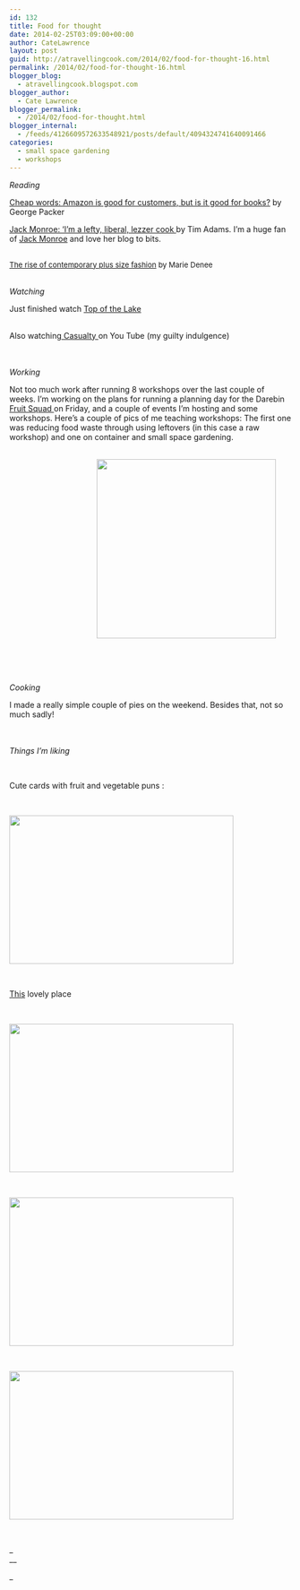 ```yaml
---
id: 132
title: Food for thought
date: 2014-02-25T03:09:00+00:00
author: CateLawrence
layout: post
guid: http://atravellingcook.com/2014/02/food-for-thought-16.html
permalink: /2014/02/food-for-thought-16.html
blogger_blog:
  - atravellingcook.blogspot.com
blogger_author:
  - Cate Lawrence
blogger_permalink:
  - /2014/02/food-for-thought.html
blogger_internal:
  - /feeds/4126609572633548921/posts/default/4094324741640091466
categories:
  - small space gardening
  - workshops
---
```

_Reading_
  
<a href="http://www.newyorker.com/reporting/2014/02/17/140217fa_fact_packer">Cheap words: Amazon is good for customers, but is it good for books?</a> by George Packer



<a href="http://www.theguardian.com/lifeandstyle/2014/feb/16/jack-monroe-cook-girl-called-jack-interview">Jack Monroe: &#8216;I&#8217;m a lefty, liberal, lezzer cook </a>by Tim Adams. <span style="background-color: transparent;">I&#8217;m a huge fan of <a style="background-color: transparent;" href="http://agirlcalledjack.com/">Jack Monroe</a><span style="background-color: transparent;"> and love her blog to bits. <br /> 


  <span style="font-size: small;"><span style="background-color: transparent;"><br /> <a href="http://thecurvyfashionista.com/2014/02/rise-contemporary-plus-size-fashion/">The rise of contemporary plus size fashion</a> by Marie Denee


<br /> _Watching_
  
Just finished watch <a href="http://www.imdb.com/title/tt2103085/">Top of the Lake</a>
  
<br /> Also watching<a href="http://en.wikipedia.org/wiki/Casualty_(TV_series)"> Casualty </a>on You Tube (my guilty indulgence)
  
<br /> <br /> _Working_
  
Not too much work after running 8 workshops over the last couple of weeks. I&#8217;m working on the plans for running a planning day for the Darebin <a href="http://transitiondarebin.org/2012/09/15/fruit-squad/">Fruit Squad </a>on Friday, and a couple of events I&#8217;m hosting and some workshops. Here&#8217;s a couple of pics of me teaching workshops: The first one was reducing food waste through using leftovers (in this case a raw workshop) and one on container and small space gardening.
  
<br />                                     <a style="margin-left: 1em; margin-right: 1em; text-align: center;" href="http://1.bp.blogspot.com/-0uomouoGR_s/UwMF3OZzfBI/AAAAAAAAIEA/ao75WmHSokM/s1600/1888615_10151862393701249_334237426_n.jpg"><img src="http://1.bp.blogspot.com/-0uomouoGR_s/UwMF3OZzfBI/AAAAAAAAIEA/ao75WmHSokM/s1600/1888615_10151862393701249_334237426_n.jpg" alt="" width="320" height="320" border="0" /></a>
  
<br /> 


  <a  href="http://2.bp.blogspot.com/-a0Xw4dg3Y7s/Uwv6YReWgYI/AAAAAAAAIG4/ADoM-3h1MbA/s1600/1656118_10151878431566249_895769345_n.jpg"><img src="http://2.bp.blogspot.com/-a0Xw4dg3Y7s/Uwv6YReWgYI/AAAAAAAAIG4/ADoM-3h1MbA/s1600/1656118_10151878431566249_895769345_n.jpg" alt="" border="0" /></a>


<br /> _Cooking_
  
I made a really simple couple of pies on the weekend. Besides that, not so much sadly!
  
<br /> <br /> _Things I&#8217;m liking_


   


Cute cards with fruit and vegetable puns :
  
<br /> 


  <a  href="http://3.bp.blogspot.com/-YmtmkyQy1HI/UwMF6dAgUQI/AAAAAAAAIEI/ZO0U3grNZO8/s1600/12598224014_609b2d1db7_z.jpg"><img src="http://3.bp.blogspot.com/-YmtmkyQy1HI/UwMF6dAgUQI/AAAAAAAAIEI/ZO0U3grNZO8/s1600/12598224014_609b2d1db7_z.jpg" alt="" width="400" height="265" border="0" /></a>


<i><br /> </i>
  
<a href="http://www.desiretoinspire.net/blog/2014/2/18/the-oyster-catcher.html">This</a> lovely place<i> </i>
  
<i><br /> </i>


  <a  href="http://1.bp.blogspot.com/-5B1crGcIsu4/Uwv7Je--5AI/AAAAAAAAIHE/IJMxNo41UYI/s1600/31573-webxlgoyster+catcher.jpg"><img src="http://1.bp.blogspot.com/-5B1crGcIsu4/Uwv7Je--5AI/AAAAAAAAIHE/IJMxNo41UYI/s1600/31573-webxlgoyster+catcher.jpg" alt="" width="400" height="265" border="0" /></a>


 


  <a  href="http://1.bp.blogspot.com/-Ob-krbNaUuM/Uwv7JV6QsBI/AAAAAAAAIHA/s3TUiNkFhZ0/s1600/31582-webxlgoyster+catcher.jpg"><img src="http://1.bp.blogspot.com/-Ob-krbNaUuM/Uwv7JV6QsBI/AAAAAAAAIHA/s3TUiNkFhZ0/s1600/31582-webxlgoyster+catcher.jpg" alt="" width="400" height="265" border="0" /></a>


 


  <a  href="http://3.bp.blogspot.com/-6CBXj0qt_jA/Uwv7JcI92wI/AAAAAAAAIHI/MklTNvVdR-k/s1600/31592-webxlgoyster+catcher.jpg"><img src="http://3.bp.blogspot.com/-6CBXj0qt_jA/Uwv7JcI92wI/AAAAAAAAIHI/MklTNvVdR-k/s1600/31592-webxlgoyster+catcher.jpg" alt="" width="400" height="265" border="0" /></a>



   


_<br /> __
  
_